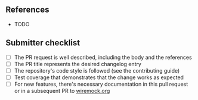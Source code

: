 <!-- Please describe your pull request here. -->

## References

- TODO

<!-- References to relevant GitHub issues and pull requests, esp. upstream and downstream changes -->

## Submitter checklist

- [ ] The PR request is well described, including the body and the references
- [ ] The PR title represents the desired changelog entry
- [ ] The repository's code style is followed (see the contributing guide)
- [ ] Test coverage that demonstrates that the change works as expected
- [ ] For new features, there's necessary documentation in this pull request
  or in a subsequent PR to [wiremock.org](https://github.com/wiremock/wiremock.org)

<!--
Put an `x` into the [ ] to show you have filled the information.
The template comes from https://github.com/wiremock/.github/blob/main/.github/pull_request_template.md 
You can override it by creating .github/pull_request_template.md in your own repository 
-->
